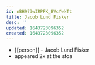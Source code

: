 ```yaml
---
id: nBH973wIRPFK_BVcYwkTt
title: Jacob Lund Fisker
desc: ''
updated: 1643723096352
created: 1643723096352
---
```



- [[person]] - Jacob Lund Fisker
- appeared 2x at the stoa
